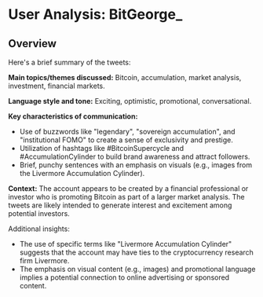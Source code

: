 # User Analysis: BitGeorge_

## Overview

Here's a brief summary of the tweets:

**Main topics/themes discussed:** Bitcoin, accumulation, market analysis, investment, financial markets.

**Language style and tone:** Exciting, optimistic, promotional, conversational.

**Key characteristics of communication:**

* Use of buzzwords like "legendary", "sovereign accumulation", and "institutional FOMO" to create a sense of exclusivity and prestige.
* Utilization of hashtags like #BitcoinSupercycle and #AccumulationCylinder to build brand awareness and attract followers.
* Brief, punchy sentences with an emphasis on visuals (e.g., images from the Livermore Accumulation Cylinder).

**Context:** The account appears to be created by a financial professional or investor who is promoting Bitcoin as part of a larger market analysis. The tweets are likely intended to generate interest and excitement among potential investors.

Additional insights:

* The use of specific terms like "Livermore Accumulation Cylinder" suggests that the account may have ties to the cryptocurrency research firm Livermore.
* The emphasis on visual content (e.g., images) and promotional language implies a potential connection to online advertising or sponsored content.
